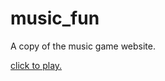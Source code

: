 # music_fun
A copy of the music game website.

[click to play.](https://chazshi.github.io/music_fun/mrxiao.cc/music/index.html)